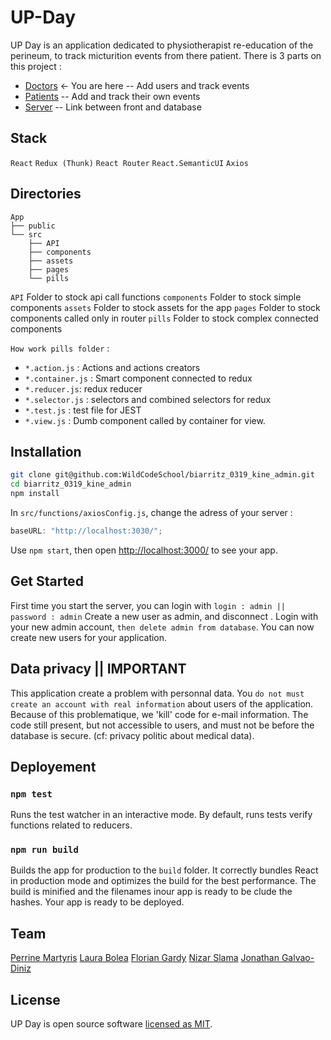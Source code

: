 # UP-Day

UP Day is an application dedicated to physiotherapist re-education of the perineum, to track micturition events from there patient.
There is 3 parts on this project :

- [Doctors](https://github.com/WildCodeSchool/biarritz_0319_kine_admin) <- You are here
  -- Add users and track events
- [Patients](https://github.com/WildCodeSchool/biarritz_0319_kine_front)
  -- Add and track their own events
- [Server](https://github.com/WildCodeSchool/biarritz_0319_kine_back)
  -- Link between front and database

## Stack

`React` `Redux (Thunk)` `React Router` `React.SemanticUI` `Axios`

## Directories

```
App
├── public
└── src
    ├── API
    ├── components
    ├── assets
    ├── pages
    └── pills
```

`API` Folder to stock api call functions
`components` Folder to stock simple components
`assets` Folder to stock assets for the app
`pages` Folder to stock components called only in router
`pills` Folder to stock complex connected components

`How work pills folder` :

- `*.action.js` : Actions and actions creators
- `*.container.js` : Smart component connected to redux
- `*.reducer.js`: redux reducer
- `*.selector.js` : selectors and combined selectors for redux
- `*.test.js` : test file for JEST
- `*.view.js` : Dumb component called by container for view.

## Installation

```sh
git clone git@github.com:WildCodeSchool/biarritz_0319_kine_admin.git
cd biarritz_0319_kine_admin
npm install
```

In `src/functions/axiosConfig.js`, change the adress of your server :

```javascript
baseURL: "http://localhost:3030/";
```

Use `npm start`, then open [http://localhost:3000/](http://localhost:3000/) to see your app.

## Get Started

First time you start the server, you can login with `login : admin || password : admin`
Create a new user as admin, and disconnect .
Login with your new admin account, `then delete admin from database`.
You can now create new users for your application.

## Data privacy || IMPORTANT

This application create a problem with personnal data.
You `do not must create an account with real information` about users of the application.
Because of this problematique, we 'kill' code for e-mail information. The code still present, but not accessible to users, and must not be before the database is secure.
(cf: privacy politic about medical data).

## Deployement

### `npm test`

Runs the test watcher in an interactive mode.
By default, runs tests verify functions related to reducers.

### `npm run build`

Builds the app for production to the `build` folder.
It correctly bundles React in production mode and optimizes the build for the best performance.
The build is minified and the filenames inour app is ready to be clude the hashes.
Your app is ready to be deployed.

## Team

[Perrine Martyris](https://www.linkedin.com/in/perrinemartyris/)
[Laura Bolea](https://www.linkedin.com/in/laura-bolea/)
[Florian Gardy](https://www.linkedin.com/in/florian-gardy/)
[Nizar Slama](https://www.linkedin.com/in/nizar-slama-197b3b182/)
[Jonathan Galvao-Diniz](https://www.linkedin.com/in/jonathan-galvao-diniz/)

## License

UP Day is open source software [licensed as MIT](https://github.com/WildCodeSchool/biarritz_0319_kine_admin/blob/master/LICENSE).
